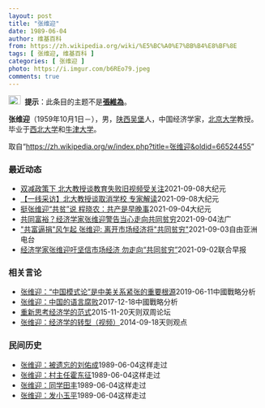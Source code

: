 ```yaml
---
layout: post
title: "张维迎"
date: 1989-06-04
author: 维基百科
from: https://zh.wikipedia.org/wiki/%E5%BC%A0%E7%BB%B4%E8%BF%8E
tags: [ 张维迎, 维基百科 ]
categories: [ 张维迎 ]
photo: https://i.imgur.com/b6REo79.jpeg
comments: true
---
```

<div class="mw-parser-output"><div role="note" class="hatnote navigation-not-searchable"><a href="/wiki/Wikipedia:%E6%B6%88%E6%AD%A7%E4%B9%89" title="Wikipedia:消歧义"><img alt="Confusion grey.svg" src="//upload.wikimedia.org/wikipedia/commons/thumb/f/fb/Confusion_grey.svg/24px-Confusion_grey.svg.png" decoding="async" width="24" height="18" srcset="//upload.wikimedia.org/wikipedia/commons/thumb/f/fb/Confusion_grey.svg/36px-Confusion_grey.svg.png 1.5x, //upload.wikimedia.org/wikipedia/commons/thumb/f/fb/Confusion_grey.svg/48px-Confusion_grey.svg.png 2x" data-file-width="260" data-file-height="200"></a><style data-mw-deduplicate="TemplateStyles:r67269465">.mw-parser-output .ifmobile>.mobile:nth-child(2n){display:none}</style><span class="ifmobile"><span class="nomobile">&nbsp;&nbsp;</span><span class="mobile"></span></span><b>提示</b>：此条目的主题不是<b><a href="/wiki/%E5%BC%A0%E7%BB%B4%E4%B8%BA" title="张维为">張維為</a></b>。</div> 

<p><b>张维迎</b>（1959年10月1日<span class="useeditintro" title="Template:BLP editintro">－</span>），男，<a href="/wiki/%E9%99%95%E8%A5%BF%E7%9C%81" title="陕西省">陕西</a><a href="/wiki/%E5%90%B4%E5%A0%A1%E5%8E%BF" title="吴堡县">吴堡</a>人，中国经济学家，<a href="/wiki/%E5%8C%97%E4%BA%AC%E5%A4%A7%E5%AD%A6" title="北京大学">北京大学</a>教授。毕业于<a href="/wiki/%E8%A5%BF%E5%8C%97%E5%A4%A7%E5%AD%A6_(%E4%B8%AD%E5%9B%BD)" title="西北大学 (中国)">西北大学</a>和<a href="/wiki/%E7%89%9B%E6%B4%A5%E5%A4%A7%E5%AD%A6" title="牛津大学">牛津大学</a>。
</p>
</div><noscript><img src="//zh.wikipedia.org/wiki/Special:CentralAutoLogin/start?type=1x1" alt="" title="" width="1" height="1" style="border: none; position: absolute;"></noscript>
<div class="printfooter">取自“<a dir="ltr" href="https://zh.wikipedia.org/w/index.php?title=张维迎&amp;oldid=66524455">https://zh.wikipedia.org/w/index.php?title=张维迎&amp;oldid=66524455</a>”</div><div id="recent-news"><h3>最近动态</h3><ul><li><a href="https://nodebe4.github.io/waimei/2021-09-08/%E5%8F%8C%E5%87%8F%E6%94%BF%E7%AD%96%E4%B8%8B-%E5%8C%97%E5%A4%A7%E6%95%99%E6%8E%88%E8%B0%88%E6%95%99%E8%82%B2%E5%A4%B1%E8%B4%A5%E6%97%A7%E8%A7%86%E9%A2%91%E5%8F%97%E5%85%B3%E6%B3%A8" title="双减政策下 北大教授谈教育失败旧视频受关注—— 【大纪元2021年09月08日讯】（大纪元记者骆亚、赵凤华采访报导）近日，伴随外界对中共《双减》教育政策的广泛关注，北京大学知名教授张维迎十年前的...">双减政策下 北大教授谈教育失败旧视频受关注</a><time>2021-09-08</time><a class="tag">大纪元</a></li>
<li><a href="https://nodebe4.github.io/waimei/2021-09-08/%E4%B8%80%E7%BA%BF%E9%87%87%E8%AE%BF-%E5%8C%97%E5%A4%A7%E6%95%99%E6%8E%88%E8%B0%88%E5%8F%96%E6%B6%88%E5%AD%A6%E6%A0%A1-%E4%B8%93%E5%AE%B6%E8%A7%A3%E8%AF%BB" title="【一线采访】北大教授谈取消学校 专家解读—— 【大纪元2021年09月08日讯】（大纪元记者骆亚、赵凤华采访报导）近日，伴随外界对中共《双减》教育政策的广泛关注，北京大学知名教授张维迎十年前的一...">【一线采访】北大教授谈取消学校 专家解读</a><time>2021-09-08</time><a class="tag">大纪元</a></li>
<li><a href="https://nodebe4.github.io/waimei/2021-09-04/%E6%8C%BA%E5%BC%A0%E7%BB%B4%E8%BF%8E-%E5%85%B1%E8%B4%AB-%E8%AF%B4-%E7%A8%8B%E6%99%93%E5%86%9C-%E5%85%B1%E4%BA%A7%E6%98%AF%E6%97%A9%E6%99%9A%E4%BA%8B" title="挺张维迎“共贫”说 程晓农：共产是早晚事—— 【大纪元2021年09月05日讯】习近平近日提出“共同富裕”，至少73家中企表示捐钱响应。北京大学经济学教授张维迎日前发表万字文章警告说，如果政府越...">挺张维迎“共贫”说 程晓农：共产是早晚事</a><time>2021-09-04</time><a class="tag">大纪元</a></li>
<li><a href="https://nodebe4.github.io/waimei/2021-09-04/%E5%85%B1%E5%90%8C%E5%AF%8C%E8%A3%95-%E7%BB%8F%E6%B5%8E%E5%AD%A6%E5%AE%B6%E5%BC%A0%E7%BB%B4%E8%BF%8E%E8%AD%A6%E5%91%8A%E5%BD%93%E5%BF%83%E8%B5%B0%E5%90%91%E5%85%B1%E5%90%8C%E8%B4%AB%E7%A9%B7" title="共同富裕？经济学家张维迎警告当心走向共同贫穷—— 04/09/2021 - 23:42 北京大学经济学教授张维迎9月1日在中国经济50人论坛发表相关文章指出，富人和企业家的创业积极性下降，会影响...">共同富裕？经济学家张维迎警告当心走向共同贫穷</a><time>2021-09-04</time><a class="tag">法广</a></li>
<li><a href="https://nodebe4.github.io/waimei/2021-09-03/%E5%85%B1%E5%AF%8C%E9%80%BC%E6%8D%90-%E9%A3%8E%E4%B9%8D%E8%B5%B7-%E5%BC%A0%E7%BB%B4%E8%BF%8E-%E7%A6%BB%E5%BC%80%E5%B8%82%E5%9C%BA%E7%BB%8F%E6%B5%8E%E5%B0%86-%E5%85%B1%E5%90%8C%E8%B4%AB%E7%A9%B7" title="“共富逼捐”风乍起 张维迎: 离开市场经济将”共同贫穷”—— 在习近平提出“共同富裕”的口号之后，中国企业纷纷捐钱响应这一政策。近期正处于中国政府监管风头上的阿里巴巴和腾讯都先后宣布投入一千亿元...">"共富逼捐"风乍起       张维迎: 离开市场经济将"共同贫穷"</a><time>2021-09-03</time><a class="tag">自由亚洲电台</a></li>
<li><a href="https://nodebe4.github.io/waimei/2021-09-02/%E7%BB%8F%E6%B5%8E%E5%AD%A6%E5%AE%B6%E5%BC%A0%E7%BB%B4%E8%BF%8E%E5%90%81%E5%9D%9A%E4%BF%A1%E5%B8%82%E5%9C%BA%E7%BB%8F%E6%B5%8E-%E5%8B%BF%E8%B5%B0%E5%90%91-%E5%85%B1%E5%90%8C%E8%B4%AB%E7%A9%B7" title="经济学家张维迎吁坚信市场经济 勿走向“共同贫穷”—— 中国一位颇具影响力且思想开放的经济学家认为，在国家追求“共同富裕”和收入更加平等之时，要警惕政府过多干预和影响市场经济的运作。 据彭博社报道...">经济学家张维迎吁坚信市场经济 勿走向“共同贫穷”</a><time>2021-09-02</time><a class="tag">联合早报</a></li>
</ul></div><div id="open-opinion"><h3>相关言论</h3><ul><li><a href="https://nodebe4.github.io/opinion/2019-06-11/%E5%BC%A0%E7%BB%B4%E8%BF%8E-%E4%B8%AD%E5%9B%BD%E6%A8%A1%E5%BC%8F%E8%AE%BA-%E6%98%AF%E4%B8%AD%E7%BE%8E%E5%85%B3%E7%B3%BB%E7%B4%A7%E5%BC%A0%E7%9A%84%E9%87%8D%E8%A6%81%E6%A0%B9%E6%BA%90/" title="张维迎">张维迎：“中国模式论”是中美关系紧张的重要根源</a><time>2019-06-11</time><a class="tag">中國戰略分析</a></li>
<li><a href="https://nodebe4.github.io/opinion/2017-12-18/%E5%BC%A0%E7%BB%B4%E8%BF%8E-%E4%B8%AD%E5%9B%BD%E7%9A%84%E8%AF%AD%E8%A8%80%E8%85%90%E8%B4%A5/" title="张维迎">张维迎：中国的语言腐败</a><time>2017-12-18</time><a class="tag">中國戰略分析</a></li>
<li><a href="https://nodebe4.github.io/opinion/2015-11-20/%E9%87%8D%E6%96%B0%E6%80%9D%E8%80%83%E7%BB%8F%E6%B5%8E%E5%AD%A6%E7%9A%84%E8%8C%83%E5%BC%8F/" title="张维迎">重新思考经济学的范式</a><time>2015-11-20</time><a class="tag">天则双周论坛</a></li>
<li><a href="https://nodebe4.github.io/opinion/2014-09-18/%E5%BC%A0%E7%BB%B4%E8%BF%8E-%E7%BB%8F%E6%B5%8E%E5%AD%A6%E7%9A%84%E8%BD%AC%E5%9E%8B-%E8%A7%86%E9%A2%91/" title="张维迎">张维迎：经济学的转型（视频）</a><time>2014-09-18</time><a class="tag">天则观点</a></li>
</ul></div><div id="mjls-record"><h3>民间历史</h3><ul><li><a href="https://nodebe4.github.io/mjlsh/1989-06-04/%E5%BC%A0%E7%BB%B4%E8%BF%8E-%E8%A2%AB%E9%81%97%E5%BF%98%E7%9A%84%E5%88%98%E4%BD%91%E6%88%90/" title="张维迎">张维迎：被遗忘的刘佑成</a><time>1989-06-04</time><a class="tag">这样走过</a></li>
<li><a href="https://nodebe4.github.io/mjlsh/1989-06-04/%E5%BC%A0%E7%BB%B4%E8%BF%8E-%E6%9D%91%E4%B8%BB%E4%BB%BB%E9%9C%8D%E4%B8%9C%E5%BE%81/" title="张维迎">张维迎：村主任霍东征</a><time>1989-06-04</time><a class="tag">这样走过</a></li>
<li><a href="https://nodebe4.github.io/mjlsh/1989-06-04/%E5%BC%A0%E7%BB%B4%E8%BF%8E-%E5%90%8C%E5%AD%A6%E7%94%B0%E4%B8%B0/" title="张维迎">张维迎：同学田丰</a><time>1989-06-04</time><a class="tag">这样走过</a></li>
<li><a href="https://nodebe4.github.io/mjlsh/1989-06-04/%E5%BC%A0%E7%BB%B4%E8%BF%8E-%E5%8F%91%E5%B0%8F%E7%8E%89%E5%B9%B3/" title="张维迎">张维迎：发小玉平</a><time>1989-06-04</time><a class="tag">这样走过</a></li>
</ul></div>